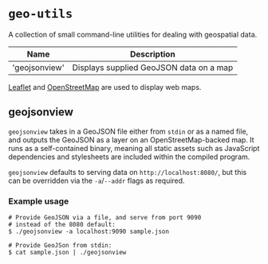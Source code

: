 # `geo-utils`
A collection of small command-line utilities for dealing with geospatial data.

Name|Description
---|---
'geojsonview'|Displays supplied GeoJSON data on a map

[Leaflet](https://leafletjs.com/) and [OpenStreetMap](https://www.openstreetmap.org/) are used to display web maps.

## geojsonview
`geojsonview` takes in a GeoJSON file either from `stdin` or as a named file, and outputs the GeoJSON as a layer on an OpenStreetMap-backed map. It runs as a self-contained binary, meaning all static assets such as JavaScript dependencies and stylesheets are included within the compiled program.

`geojsonview` defaults to serving data on `http://localhost:8080/`, but this can be overridden via the `-a`/`--addr` flags as required.

### Example usage
```
# Provide GeoJSON via a file, and serve from port 9090
# instead of the 8080 default:
$ ./geojsonview -a localhost:9090 sample.json

# Provide GeoJSon from stdin:
$ cat sample.json | ./geojsonview
```
